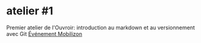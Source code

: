 # atelier #1
Premier atelier de l'Ouvroir: introduction au markdown et au versionnement avec Git
[Événement Mobilizon](https://mobilizon.fr/events/ee41350f-301b-4e37-b5b4-e155d9647255)
